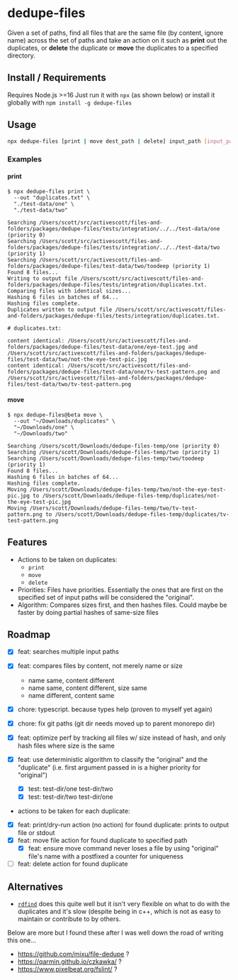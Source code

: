 # dedupe-files

Given a set of paths, find all files that are the same file (by content, ignore name) across the set of paths and take an action on it such as **print** out the duplicates, or **delete** the duplicate or **move** the duplicates to a specified directory.

## Install / Requirements

Requires Node.js >=16
Just run it with `npx` (as shown below) or install it globally with `npm install -g dedupe-files`

## Usage

```sh
npx dedupe-files [print | move dest_path | delete] input_path [input_path...]
```

### Examples

#### print

```
$ npx dedupe-files print \
  --out "duplicates.txt" \
  "./test-data/one" \
  "./test-data/two"

Searching /Users/scott/src/activescott/files-and-folders/packages/dedupe-files/tests/integration/../../test-data/one (priority 0)
Searching /Users/scott/src/activescott/files-and-folders/packages/dedupe-files/tests/integration/../../test-data/two (priority 1)
Searching /Users/scott/src/activescott/files-and-folders/packages/dedupe-files/test-data/two/toodeep (priority 1)
Found 8 files...
Writing to output file /Users/scott/src/activescott/files-and-folders/packages/dedupe-files/tests/integration/duplicates.txt.
Comparing files with identical sizes...
Hashing 6 files in batches of 64...
Hashing files complete.
Duplicates written to output file /Users/scott/src/activescott/files-and-folders/packages/dedupe-files/tests/integration/duplicates.txt.

# duplicates.txt:

content identical: /Users/scott/src/activescott/files-and-folders/packages/dedupe-files/test-data/one/eye-test.jpg and /Users/scott/src/activescott/files-and-folders/packages/dedupe-files/test-data/two/not-the-eye-test-pic.jpg
content identical: /Users/scott/src/activescott/files-and-folders/packages/dedupe-files/test-data/one/tv-test-pattern.png and /Users/scott/src/activescott/files-and-folders/packages/dedupe-files/test-data/two/tv-test-pattern.png
```

#### move

```
$ npx dedupe-files@beta move \
  --out "~/Downloads/duplicates" \
  "~/Downloads/one" \
  "~/Downloads/two"

Searching /Users/scott/Downloads/dedupe-files-temp/one (priority 0)
Searching /Users/scott/Downloads/dedupe-files-temp/two (priority 1)
Searching /Users/scott/Downloads/dedupe-files-temp/two/toodeep (priority 1)
Found 8 files...
Hashing 6 files in batches of 64...
Hashing files complete.
Moving /Users/scott/Downloads/dedupe-files-temp/two/not-the-eye-test-pic.jpg to /Users/scott/Downloads/dedupe-files-temp/duplicates/not-the-eye-test-pic.jpg
Moving /Users/scott/Downloads/dedupe-files-temp/two/tv-test-pattern.png to /Users/scott/Downloads/dedupe-files-temp/duplicates/tv-test-pattern.png

```

## Features

- Actions to be taken on duplicates:
  - `print`
  - `move`
  - `delete`
- Priorities: Files have priorities. Essentially the ones that are first on the specified set of input paths will be considered the "original".
- Algorithm: Compares sizes first, and then hashes files. Could maybe be faster by doing partial hashes of same-size files

## Roadmap

- [x] feat: searches multiple input paths
- [x] feat: compares files by content, not merely name or size

  - name same, content different
  - name same, content different, size same
  - name different, content same

- [x] chore: typescript. because types help (proven to myself yet again)
- [x] chore: fix git paths (git dir needs moved up to parent monorepo dir)
- [x] feat: optimize perf by tracking all files w/ size instead of hash, and only hash files where size is the same
- [x] feat: use deterministic algorithm to classify the "original" and the "duplicate" (i.e. first argument passed in is a higher priority for "original")

  - [x] test: test-dir/one test-dir/two
  - [x] test: test-dir/two test-dir/one

- actions to be taken for each duplicate:

- [x] feat: print/dry-run action (no action) for found duplicate: prints to output file or stdout
- [x] feat: move file action for found duplicate to specified path
  - [x] feat: ensure move command never loses a file by using "original" file's name with a postfixed a counter for uniqueness
- [ ] feat: delete action for found duplicate

## Alternatives

- [`rdfind`](https://github.com/pauldreik/rdfind) does this quite well but it isn't very flexible on what to do with the duplicates and it's slow (despite being in c++, which is not as easy to maintain or contribute to by others.

Below are more but I found these after I was well down the road of writing this one...

- https://github.com/mixu/file-dedupe ?
- https://qarmin.github.io/czkawka/ ?
- https://www.pixelbeat.org/fslint/ ?
